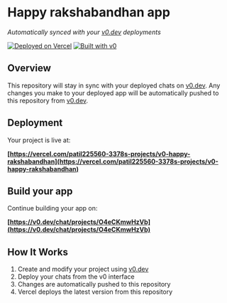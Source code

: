 # Happy rakshabandhan app

*Automatically synced with your [v0.dev](https://v0.dev) deployments*

[![Deployed on Vercel](https://img.shields.io/badge/Deployed%20on-Vercel-black?style=for-the-badge&logo=vercel)](https://vercel.com/patil225560-3378s-projects/v0-happy-rakshabandhan)
[![Built with v0](https://img.shields.io/badge/Built%20with-v0.dev-black?style=for-the-badge)](https://v0.dev/chat/projects/O4eCKmwHzVb)

## Overview

This repository will stay in sync with your deployed chats on [v0.dev](https://v0.dev).
Any changes you make to your deployed app will be automatically pushed to this repository from [v0.dev](https://v0.dev).

## Deployment

Your project is live at:

**[https://vercel.com/patil225560-3378s-projects/v0-happy-rakshabandhan](https://vercel.com/patil225560-3378s-projects/v0-happy-rakshabandhan)**

## Build your app

Continue building your app on:

**[https://v0.dev/chat/projects/O4eCKmwHzVb](https://v0.dev/chat/projects/O4eCKmwHzVb)**

## How It Works

1. Create and modify your project using [v0.dev](https://v0.dev)
2. Deploy your chats from the v0 interface
3. Changes are automatically pushed to this repository
4. Vercel deploys the latest version from this repository

